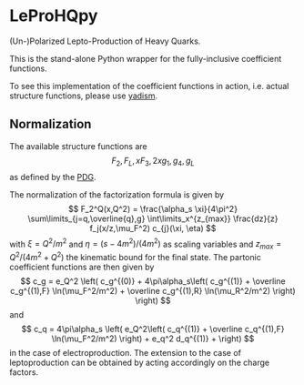 # LeProHQpy

(Un-)Polarized Lepto-Production of Heavy Quarks.

This is the stand-alone Python wrapper for the fully-inclusive coefficient functions.

To see this implementation of the coefficient functions in action, i.e. actual structure functions, please use [yadism](https://n3pdf.github.io/yadism/).

## Normalization

The available structure functions are
$$
F_2, F_L, xF_3, 2xg_1, g_4, g_L
$$
as defined by the [PDG](https://pdg.lbl.gov/).

The normalization of the factorization formula is given by
$$
F_2^Q(x,Q^2) = \frac{\alpha_s \xi}{4\pi^2} \sum\limits_{j=q,\overline{q},g} \int\limits_x^{z_{max}} \frac{dz}{z} f_j(x/z,\mu_F^2) c_{j}(\xi, \eta)
$$
with $\xi = Q^2/m^2$ and $\eta = (s-4m^2)/(4m^2)$ as scaling variables and $z_{max}=Q^2/(4m^2+Q^2)$ the kinematic bound for the final state.
The partonic coefficient functions are then given by
$$
c_g = e_Q^2 \left( c_g^{(0)} + 4\pi\alpha_s\left( c_g^{(1)} + \overline c_g^{(1),F} \ln(\mu_F^2/m^2) + \overline c_g^{(1),R} \ln(\mu_R^2/m^2) \right) \right)
$$
and
$$
c_q = 4\pi\alpha_s \left( e_Q^2\left( c_q^{(1)} + \overline c_q^{(1),F} \ln(\mu_F^2/m^2) \right) + e_q^2 d_q^{(1)} + \right)
$$
in the case of electroproduction. The extension to the case of leptoproduction can be obtained by acting accordingly on the charge factors.

